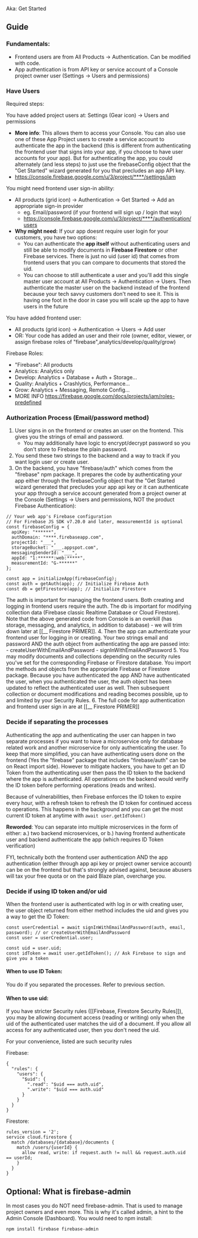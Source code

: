 Aka: Get Started
## Guide

### Fundamentals:
- Frontend users are from All Products -> Authentication. Can be modified with code.
- App authentication is from API key or service account of a Console project owner user (Settings -> Users and permissions)

### Have Users
Required steps:

You have added project users at: Settings (Gear icon) -> Users and permissions
- **More info**: This allows them to access your Console. You can also use one of these App Project users to create a service account to authenticate the app in the backend (this is different from authenticating the frontend user that signs into your app, if you choose to have user accounts for your app). But for authenticating the app, you could alternately (and less steps) to just use the firebaseConfig object that the "Get Started" wizard generated for you that precludes an app API key.
- https://console.firebase.google.com/u/3/project/****/settings/iam

You might need frontend user sign-in ability: 
- All products (grid icon) -> Authentication -> Get Started -> Add an appropriate sign-in provider
	- eg. Email/password (if your frontend will sign up / login that way)
	- https://console.firebase.google.com/u/3/project/****/authentication/users
- **Why might need:** If your app doesnt require user login for your customers, you have two options:
	- You can authenticate the **app itself** without authenticating users and still be able to modify documents in **Firebase Firestore** or other Firebase services. There is just no uid (user id) that comes from frontend users that you can compare to documents that stored the uid.
	- You can choose to still authenticate a user and you'll add this single master user account at All Products -> Authentication -> Users. Then authenticate the master user on the backend instead of the frontend because your tech savvy customers don't need to see it. This is having one foot in the door in case you will scale up the app to have users in the future

You have added frontend user: 
- All products (grid icon) -> Authentication -> Users -> Add user
- OR: Your code has added an user and their role (owner, editor, viewer, or assign firebase roles of "firebase",analytics/develop/quality/grow)

Firebase Roles:
- "Firebase": All products
- Analytics: Analytics only
- Develop: Analytics + Database + Auth + Storage...
- Quality: Analytics + Crashlytics, Performance...
- Grow: Analytics + Messaging, Remote Config...
- MORE INFO https://firebase.google.com/docs/projects/iam/roles-predefined

### Authorization Process (Email/password method)
1. User signs in on the frontend or creates an user on the frontend. This gives you the strings of email and password. 
	- You may additionally have logic to encrypt/decrypt password so you don't store to Firebase the plain password. 
2. You send these two strings to the backend and a way to track if you want login user or create user.
3. On the backend, you have "firebase/auth" which comes from the "firebase" npm package. It prepares the code by authenticating your app either through the firebaseConfig object that the "Get Started wizard generated that precludes your app api key or it can authenticate your app through a service account generated from a project owner at the Console (Settings -> Users and permissions, NOT the product Firebase Authentication):
```
// Your web app's Firebase configuration  
// For Firebase JS SDK v7.20.0 and later, measurementId is optional  
const firebaseConfig = {  
  apiKey: "******",  
  authDomain: "****.firebaseapp.com",  
  projectId: "___",  
  storageBucket: "___.appspot.com",  
  messagingSenderId: "___",  
  appId: "1:******:web:*****",  
  measurementId: "G-******"  
};  

const app = initializeApp(firebaseConfig);  
const auth = getAuth(app); // Initialize Firebase Auth  
const db = getFirestore(app); // Initialize Firestore
```

The auth is important for managing the frontend users. Both creating and logging in frontend users require the auth. The db is important for modifying collection data (Firebase classic Realtime Database or Cloud Firestore). Note that the above generated code from Console is an overkill (has storage, messaging, and analytics, in addition to database) - we will trim down later at [[__ Firestore PRIMER]].
4. Then the app can authenticate your frontend user for logging in or creating. Your two strings email and password AND the auth object from authenticating the app are passed into:
	- createUserWithEmailAndPassword
	- signInWithEmailAndPassword
5. You may modify documents and collections depending on the security rules you've set for the corresponding Firebase or Firestore database. You import the methods and objects from the appropriate Firebase or Firestore package. Because you have authenticated the app AND have authenticated the user, when you authenticated the user, the auth object has been updated to reflect the authenticated user as well. Then subsequent collection or document modifications and reading becomes possible, up to and limited by your Security Rules.
6. The full code for app authentication and frontend user sign in are at [[__ Firestore PRIMER]]

### Decide if separating the processes

Authenticating the app and authenticating the user can happen in two separate processes if you want to have a microservice only for database related work and another microservice for only authenticating the user. To keep that more simplified, you can have authenticating users done on the frontend (Yes the "firebase" package that includes "firebase/auth" can be on React import side). However to mitigate hackers, you have to get an ID Token from the authenticating user then pass the ID token to the backend where the app is authenticated. All operations on the backend would verify the ID token before performing operations (reads and writes). 

Because of vulnerabilities, then Firebase enforces the ID token to expire every hour, with a refresh token to refresh the ID token for continued access to operations. This happens in the background and you can get the most current ID token at anytime with `await user.getIdToken()`

**Reworded**: You can separate into multiple microservices in the form of either: a.) two backend microservices, or b.) having frontend authenticate user and backend authenticate the app (which requires ID Token verification)

FYI, technically both the frontend user authentication AND the app authentication (either through app api key or project owner service account) can be on the frontend but that's strongly advised against, because abusers will tax your free quota or on the paid Blaze plan, overcharge you.

### Decide if using ID token and/or uid

When the frontend user is authenticated with log in or with creating user, the user object returned from either method includes the uid and gives you a way to get the ID Token:
```
const userCredential = await signInWithEmailAndPassword(auth, email, password); // or createUserWithEmailAndPassword
const user = userCredential.user;

const uid = user.uid;
const idToken = await user.getIdToken(); // Ask Firebase to sign and give you a token
```

#### When to use ID Token:
You do if you separated the processes. Refer to previous section.

#### When to use uid:
If you have stricter Security rules ([[Firebase, Firestore Security Rules]]), you may be allowing document access (reading or writing) only when the uid of the authenticated user matches the uid of a document. If you allow all access for any authenticated user, then you don't need the uid.

For your convenience, listed are such security rules

Firebase:
```
{
  "rules": {
    "users": {
      "$uid": {
        ".read": "$uid === auth.uid",
        ".write": "$uid === auth.uid"
      }
    }
  }
}
```

Firestore:
```
rules_version = '2';
service cloud.firestore {
  match /databases/{database}/documents {
    match /users/{userId} {
      allow read, write: if request.auth != null && request.auth.uid == userId;
    }
  }
}
```

## Optional: What is firebase-admin

In most cases you do NOT need firebase-admin. That is used to manage project owners and even more. This is why it's called admin, a hint to the Admin Console (Dashboard). You would need to npm install:
```
npm install firebase firebase-admin
```